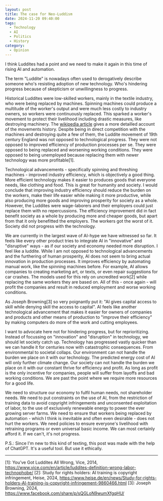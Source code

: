 ```yaml
---
layout: post
title: The case for Neo-Luddism
date: 2024-11-20 09:40:00
tags:
  - Technology
  - AI
  - Politics
  - History
category:
  - Opinion
---
```

I think Luddites had a point and we need to make it again in this time of rising AI and automation.

The term "Luddite" is nowadays often used to derogatively describe someone who's resisting adoption of new technology. Who's hindering progress because of skepticism or unwillingness to progress.

Historical Luddites were low-skilled workers, mainly in the textile industry, who were being replaced by machines. Spinning machines could produce a multitude of the worker's output and were much less costly to industry owners, so workers were continuously replaced. This sparked a worker's movement to protect their livelihood including drastic measures, like destroying machinery. The [wikipedia article](https://en.wikipedia.org/wiki/Luddite) gives a more detailled account of the movements history. Despite being in direct competition with the machines and destroying quite a few of them, the Luddite movement of 19th century England was not opposed to technological progress. They were not opposed to improved efficiency of production processes per se. They were opposed to being replaced and worsening working conditions. They were opposed to being unemployed because replacing them with newer technology was more profitable\[1\].

Technological advancements - specifically spinning and threshing machines - improved industry efficiency, which is objectively a good thing. More efficient technology makes it easier to produces goods that everyone needs, like clothing and food. This is great for humanity and society. I would conclude that improving industry efficiency should reduce the burden on the workers, make their life easier while making it more productive, while also producing more goods and improving prosperity for society as a whole. However, the Luddites were wage-laborers and their employers could just replace them with no repercussions. The efficiency improvement did in fact benefit society as a whole by producing more and cheaper goods, but apart from that it only benefitted the employers. The workers got the worst of it. Society did not progress with the technology.

We are currently in the largest wave of AI-hype we have witnessed so far. It feels like every other product tries to integrate AI in "innovative" and "disruptive" ways - as if our society and economy needed more disruption. I feel like a luddite. While I am not opposed to technological advancements and the furthering of human prosperity, AI does not seem to bring actual innovation in production processes. It improves efficiency by automating manual work, like the spinning machines before. For example, AI allows companies to creating marketing art, or texts, or even repair suggestions for car crashes. The models used for this rely on uncredited work\[2\] while replacing the same workers they are based on. All of this - once again - will profit the companies and result in reduced employment and worse working conditions.

As Joseph Browning\[3\] so very poignantly put it: "AI gives capital access to skill while denying skill the access to capital". AI feels like another technological advancement that makes it easier for owners of companies and products and other means of production to "improve their efficiency" by making computers do more of the work and cutting employees.

I want to advocate here not for hindering progress, but for reprioritizing. Instead of focussing on "innovation" and "disruption" in technology, we should let society catch up. Technology has progressed vastly quicker than we can handle it for centuries now with catastrophic consequences. From environmental to societal collaps. Our environment can not handle the burden we place on it with our technology. The predicted energy cost of AI will only further climate change. Our society can not handle the burden we place on it with our constant thrive for efficiency and profit. As long as profit is the only incentive for companies, people will suffer from layoffs and bad working conditions. We are past the point where we require more resources for a good life.

We need to structure our economy to fulfil human needs, not shareholder needs. We need to put constraints on the use of AI, from the restriction of training data to avoid copyright infringements and unconsented exploitation of labor, to the use of exclusively renewable energy to power the ever growing server farms. We need to ensure that workers being replaced by automation - which I think is inevitable and often even desirable - does not hurt the workers. We need policies to ensure everyone's livelihood with retraining programs or even universal basic income. We can most certainly afford it. If we can't, it's not progress.

P.S.: Since I'm new to this kind of texting, this post was made with the help of ChatGPT. It's a useful tool. But use it ethically.

---

\[1\]: You’ve Got Luddites All Wrong, Vice, 2014, https://www.vice.com/en/article/luddites-definition-wrong-labor-technophobe/
\[2\]: Study for rights holders: AI training is copyright infringement, Heise, 2024, https://www.heise.de/en/news/Study-for-rights-holders-AI-training-is-copyright-infringement-9860466.html
\[3\]: Joseph Browning, 2024, https://www.facebook.com/share/p/sQGLoN9wumXfgqHU/